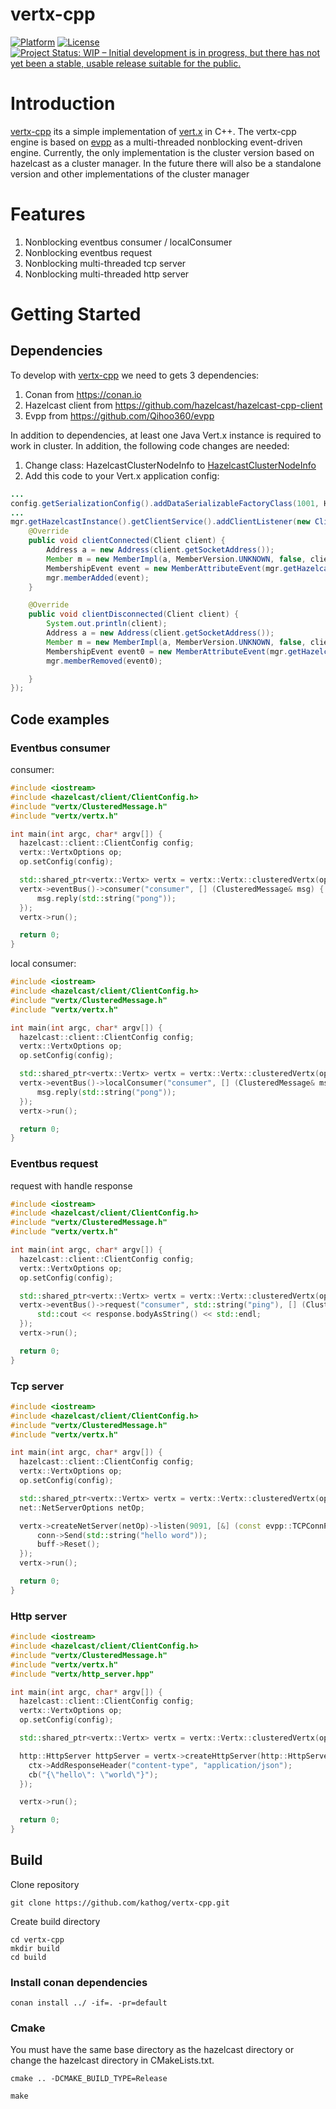 # vertx-cpp

[![Platform](https://img.shields.io/badge/platform-%20%20%20%20Linux-green.svg?style=flat)](https://github.com/kathog/vertx-cpp)
[![License](https://img.shields.io/badge/license-%20%20BSD%203%20clause-yellow.svg?style=flat)](LICENSE)
[![Project Status: WIP – Initial development is in progress, but there has not yet been a stable, usable release suitable for the public.](https://www.repostatus.org/badges/latest/wip.svg)](https://www.repostatus.org/#wip)

# Introduction

[vertx-cpp](https://github.com/kathog/vertx-cpp) its a simple implementation of [vert.x](https://github.com/eclipse-vertx/vert.x) in C++. The vertx-cpp engine is based on [evpp](https://github.com/Qihoo360/evpp) as a multi-threaded nonblocking event-driven engine.
Currently, the only implementation is the cluster version based on hazelcast as a cluster manager. In the future there will also be a standalone version and other implementations of the cluster manager

# Features

1. Nonblocking eventbus consumer / localConsumer
2. Nonblocking eventbus request
3. Nonblocking multi-threaded tcp server
3. Nonblocking multi-threaded http server

# Getting Started
## Dependencies
To develop with [vertx-cpp](https://github.com/kathog/vertx-cpp) we need to gets 3 dependencies:
1. Conan from https://conan.io
2. Hazelcast client from https://github.com/hazelcast/hazelcast-cpp-client
3. Evpp from https://github.com/Qihoo360/evpp

In addition to dependencies, at least one Java Vert.x instance is required to work in cluster. In addition, the following code changes are needed:
1. Change class: HazelcastClusterNodeInfo to [HazelcastClusterNodeInfo](https://github.com/kathog/vertx-cpp/blob/master/java/HazelcastClusterNodeInfo.java)
2. Add this code to your Vert.x application config:
```java
...
config.getSerializationConfig().addDataSerializableFactoryClass(1001, HazelcastClusterNodeInfo.class);
...
mgr.getHazelcastInstance().getClientService().addClientListener(new ClientListener() {
    @Override
    public void clientConnected(Client client) {
        Address a = new Address(client.getSocketAddress());
        Member m = new MemberImpl(a, MemberVersion.UNKNOWN, false, client.getUuid());
        MembershipEvent event = new MemberAttributeEvent(mgr.getHazelcastInstance().getCluster(), m, MemberAttributeOperationType.PUT, client.getUuid(), null);
        mgr.memberAdded(event);
    }

    @Override
    public void clientDisconnected(Client client) {
        System.out.println(client);
        Address a = new Address(client.getSocketAddress());
        Member m = new MemberImpl(a, MemberVersion.UNKNOWN, false, client.getUuid());
        MembershipEvent event0 = new MemberAttributeEvent(mgr.getHazelcastInstance().getCluster(), m, MemberAttributeOperationType.REMOVE, client.getUuid(), null);
        mgr.memberRemoved(event0);

    }
});
```



## Code examples

### Eventbus consumer
consumer:

```cpp
#include <iostream>
#include <hazelcast/client/ClientConfig.h>
#include "vertx/ClusteredMessage.h"
#include "vertx/vertx.h"

int main(int argc, char* argv[]) {
  hazelcast::client::ClientConfig config;
  vertx::VertxOptions op;
  op.setConfig(config);

  std::shared_ptr<vertx::Vertx> vertx = vertx::Vertx::clusteredVertx(op);
  vertx->eventBus()->consumer("consumer", [] (ClusteredMessage& msg) {
      msg.reply(std::string("pong"));
  });
  vertx->run();

  return 0;
}
```

local consumer:

```cpp
#include <iostream>
#include <hazelcast/client/ClientConfig.h>
#include "vertx/ClusteredMessage.h"
#include "vertx/vertx.h"

int main(int argc, char* argv[]) {
  hazelcast::client::ClientConfig config;
  vertx::VertxOptions op;
  op.setConfig(config);

  std::shared_ptr<vertx::Vertx> vertx = vertx::Vertx::clusteredVertx(op);
  vertx->eventBus()->localConsumer("consumer", [] (ClusteredMessage& msg) {
      msg.reply(std::string("pong"));
  });
  vertx->run();

  return 0;
}
```

### Eventbus request
request with handle response

```cpp
#include <iostream>
#include <hazelcast/client/ClientConfig.h>
#include "vertx/ClusteredMessage.h"
#include "vertx/vertx.h"

int main(int argc, char* argv[]) {
  hazelcast::client::ClientConfig config;
  vertx::VertxOptions op;
  op.setConfig(config);

  std::shared_ptr<vertx::Vertx> vertx = vertx::Vertx::clusteredVertx(op);
  vertx->eventBus()->request("consumer", std::string("ping"), [] (ClusteredMessage& response) {
      std::cout << response.bodyAsString() << std::endl;
  });
  vertx->run();

  return 0;
}
```

### Tcp server

```cpp
#include <iostream>
#include <hazelcast/client/ClientConfig.h>
#include "vertx/ClusteredMessage.h"
#include "vertx/vertx.h"

int main(int argc, char* argv[]) {
  hazelcast::client::ClientConfig config;
  vertx::VertxOptions op;
  op.setConfig(config);

  std::shared_ptr<vertx::Vertx> vertx = vertx::Vertx::clusteredVertx(op);
  net::NetServerOptions netOp;

  vertx->createNetServer(netOp)->listen(9091, [&] (const evpp::TCPConnPtr& conn, evpp::Buffer* buff)  {
      conn->Send(std::string("hello word"));
      buff->Reset();
  });
  vertx->run();

  return 0;
}
```

### Http server
```cpp
#include <iostream>
#include <hazelcast/client/ClientConfig.h>
#include "vertx/ClusteredMessage.h"
#include "vertx/vertx.h"
#include "vertx/http_server.hpp"

int main(int argc, char* argv[]) {
  hazelcast::client::ClientConfig config;
  vertx::VertxOptions op;
  op.setConfig(config);

  std::shared_ptr<vertx::Vertx> vertx = vertx::Vertx::clusteredVertx(op);

  http::HttpServer httpServer = vertx->createHttpServer(http::HttpServerOptions{}.setPoolSize(1))->addRoute("/", [&](evpp::EventLoop* loop, const evpp::http::ContextPtr& ctx, const evpp::http::HTTPSendResponseCallback& cb) {
    ctx->AddResponseHeader("content-type", "application/json");
    cb("{\"hello\": \"world\"}");
  });

  vertx->run();

  return 0;
}
```

## Build
Clone repository
```
git clone https://github.com/kathog/vertx-cpp.git
```
Create build directory
```
cd vertx-cpp
mkdir build
cd build
```
### Install conan dependencies
```
conan install ../ -if=. -pr=default
```
### Cmake
You must have the same base directory as the hazelcast directory or change the hazelcast directory in CMakeLists.txt.

```
cmake .. -DCMAKE_BUILD_TYPE=Release
```
```
make
```
